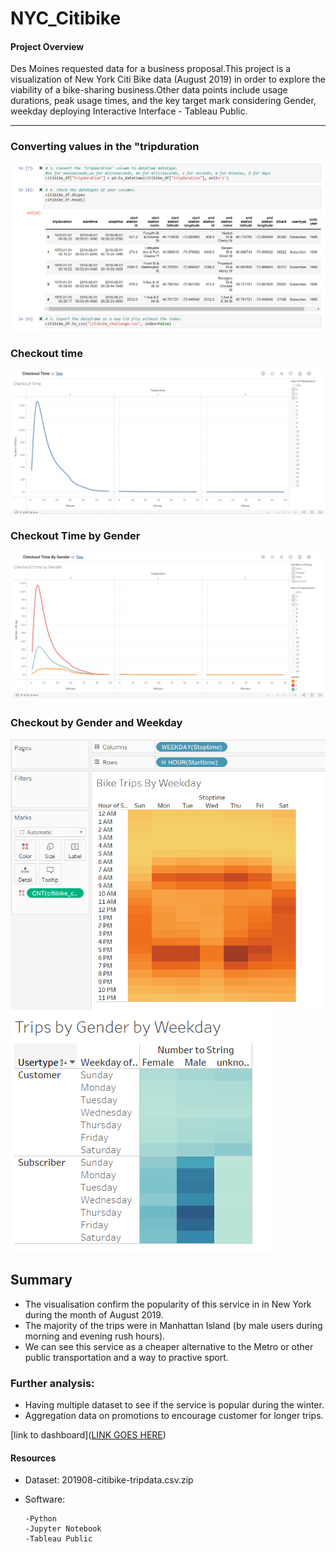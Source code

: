 # NYC_Citibike

#### Project Overview

Des Moines requested data for a business proposal.This project is a visualization of New York Citi Bike data (August 2019) in order to explore the viability of a bike-sharing business.Other data points include usage durations, peak usage times, and the key target mark considering Gender, weekday deploying Interactive Interface - Tableau Public.

---


### Converting values in the "tripduration
![preview](https://github.com/Tifarahani/NYC_Citibike/blob/main/Img/Conversion%20and%20save.png)

### Checkout time

![preview](https://github.com/Tifarahani/NYC_Citibike/blob/main/Img/Checkout%20time.png)

### Checkout Time by Gender

![preview](https://github.com/Tifarahani/NYC_Citibike/blob/main/Img/Checkout%20time%20by%20Gender.png)

### Checkout by Gender and Weekday
![preview](https://github.com/Tifarahani/NYC_Citibike/blob/main/Img/Bike%20trips%20per%20weekday.png)
![preview](https://github.com/Tifarahani/NYC_Citibike/blob/main/Img/Checkout%20time%20by%20Gender%20by%20weekday1.png)

## Summary

- The visualisation confirm the popularity of this service in in New York during the month of August 2019.
- The majority of the trips were in Manhattan Island (by male users during morning and evening rush hours).
- We can see this service as a cheaper alternative to the Metro or other public transportation and a way to practive sport.

### Further analysis:

- Having multiple dataset to see if the service is popular during the winter.
- Aggregation data on promotions to encourage customer for longer trips.


[link to dashboard]([LINK GOES HERE](https://public.tableau.com/app/profile/tina3462/viz/CheckoutTimeByGender_16585275567650/CheckouttimebyGender?publish=yes))

#### Resources

* Dataset: 201908-citibike-tripdata.csv.zip 
* Software: 

      -Python 
      -Jupyter Notebook
      -Tableau Public 
